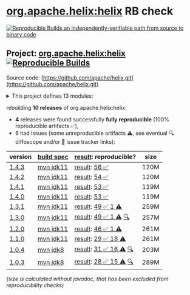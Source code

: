 [org.apache.helix:helix](https://central.sonatype.com/artifact/org.apache.helix/helix/versions) RB check
=======

[![Reproducible Builds](https://reproducible-builds.org/images/logos/rb.svg) an independently-verifiable path from source to binary code](https://reproducible-builds.org/)

## Project: [org.apache.helix:helix](https://central.sonatype.com/artifact/org.apache.helix/helix/versions) [![Reproducible Builds](https://img.shields.io/endpoint?url=https://raw.githubusercontent.com/jvm-repo-rebuild/reproducible-central/master/content/org/apache/helix/badge.json)](https://github.com/jvm-repo-rebuild/reproducible-central/blob/master/content/org/apache/helix/README.md)

Source code: [https://github.com/apache/helix.git](https://github.com/apache/helix.git)

<details><summary>This project defines 13 modules:</summary>

* [org.apache.helix:helix](https://central.sonatype.com/artifact/org.apache.helix/helix/overview)
* [org.apache.helix:helix-admin-webapp](https://central.sonatype.com/artifact/org.apache.helix/helix-admin-webapp/overview)
* [org.apache.helix:helix-agent](https://central.sonatype.com/artifact/org.apache.helix/helix-agent/overview)
* [org.apache.helix:helix-common](https://central.sonatype.com/artifact/org.apache.helix/helix-common/overview)
* [org.apache.helix:helix-core](https://central.sonatype.com/artifact/org.apache.helix/helix-core/overview)
* [org.apache.helix:helix-front](https://central.sonatype.com/artifact/org.apache.helix/helix-front/overview)
* [org.apache.helix:helix-lock](https://central.sonatype.com/artifact/org.apache.helix/helix-lock/overview)
* [org.apache.helix:helix-rest](https://central.sonatype.com/artifact/org.apache.helix/helix-rest/overview)
* [org.apache.helix:helix-view-aggregator](https://central.sonatype.com/artifact/org.apache.helix/helix-view-aggregator/overview)
* [org.apache.helix:meta-client](https://central.sonatype.com/artifact/org.apache.helix/meta-client/overview)
* [org.apache.helix:metadata-store-directory-common](https://central.sonatype.com/artifact/org.apache.helix/metadata-store-directory-common/overview)
* [org.apache.helix:metrics-common](https://central.sonatype.com/artifact/org.apache.helix/metrics-common/overview)
* [org.apache.helix:zookeeper-api](https://central.sonatype.com/artifact/org.apache.helix/zookeeper-api/overview)
</details>

rebuilding **10 releases** of org.apache.helix:helix:
- **4** releases were found successfully **fully reproducible** (100% reproducible artifacts :white_check_mark:),
- 6 had issues (some unreproducible artifacts :warning:, see eventual :mag: diffoscope and/or :memo: issue tracker links):

| version | [build spec](/BUILDSPEC.md) | [result](https://reproducible-builds.org/docs/jvm/): reproducible? | size |
| -- | --------- | ------ | -- |
| [1.4.3](https://central.sonatype.com/artifact/org.apache.helix/helix/1.4.3/pom) | [mvn jdk11](helix-1.4.3.buildspec) | [result](helix-1.4.3.buildinfo): [56 :white_check_mark: ](helix-1.4.3.buildcompare) | 120M |
| [1.4.2](https://central.sonatype.com/artifact/org.apache.helix/helix/1.4.2/pom) | [mvn jdk11](helix-1.4.2.buildspec) | [result](helix-1.4.2.buildinfo): [54 :white_check_mark: ](helix-1.4.2.buildcompare) | 120M |
| [1.4.1](https://central.sonatype.com/artifact/org.apache.helix/helix/1.4.1/pom) | [mvn jdk11](helix-1.4.1.buildspec) | [result](helix-1.4.1.buildinfo): [53 :white_check_mark: ](helix-1.4.1.buildcompare) | 119M |
| [1.4.0](https://central.sonatype.com/artifact/org.apache.helix/helix/1.4.0/pom) | [mvn jdk11](helix-1.4.0.buildspec) | [result](helix-1.4.0.buildinfo): [53 :white_check_mark: ](helix-1.4.0.buildcompare) | 119M |
| [1.3.1](https://central.sonatype.com/artifact/org.apache.helix/helix/1.3.1/pom) | [mvn jdk11](helix-1.3.1.buildspec) | [result](helix-1.3.1.buildinfo): [49 :white_check_mark:  1 :warning:](helix-1.3.1.buildcompare) | 259M |
| [1.3.0](https://central.sonatype.com/artifact/org.apache.helix/helix/1.3.0/pom) | [mvn jdk11](helix-1.3.0.buildspec) | [result](helix-1.3.0.buildinfo): [49 :white_check_mark:  1 :warning:](helix-1.3.0.buildcompare) [:mag:](helix-1.3.0.diffoscope) | 257M |
| [1.2.0](https://central.sonatype.com/artifact/org.apache.helix/helix/1.2.0/pom) | [mvn jdk11](helix-1.2.0.buildspec) | [result](helix-1.2.0.buildinfo): [46 :white_check_mark:  1 :warning:](helix-1.2.0.buildcompare) | 261M |
| [1.1.0](https://central.sonatype.com/artifact/org.apache.helix/helix/1.1.0/pom) | [mvn jdk11](helix-1.1.0.buildspec) | [result](helix-1.1.0.buildinfo): [29 :white_check_mark:  18 :warning:](helix-1.1.0.buildcompare) | 261M |
| [1.0.4](https://central.sonatype.com/artifact/org.apache.helix/helix/1.0.4/pom) | [mvn jdk8](helix-1.0.4.buildspec) | [result](helix-1.0.4.buildinfo): [31 :white_check_mark:  16 :warning:](helix-1.0.4.buildcompare) [:mag:](helix-1.0.4.diffoscope) | 203M |
| [1.0.3](https://central.sonatype.com/artifact/org.apache.helix/helix/1.0.3/pom) | [mvn jdk8](helix-1.0.3.buildspec) | [result](helix-1.0.3.buildinfo): [28 :white_check_mark:  15 :warning:](helix-1.0.3.buildcompare) [:mag:](helix-1.0.3.diffoscope) | 289M |

<i>(size is calculated without javadoc, that has been excluded from reproducibility checks)</i>
